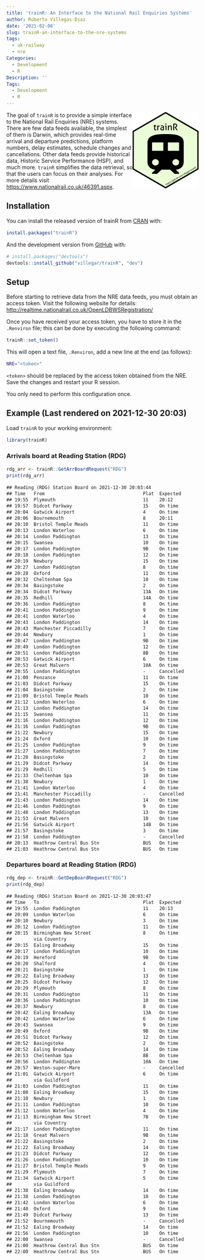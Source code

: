 ```yaml
---
title: 'trainR: An Interface to the National Rail Enquiries Systems'
author: Roberto Villegas-Diaz
date: '2021-02-08'
slug: trainR-an-interface-to-the-nre-systems
tags:
  - uk-railway
  - nre
Categories:
  - Development
  - R
Description: ''
Tags:
  - Development
  - R
---
```


<img src="https://raw.githubusercontent.com/villegar/trainR/main/inst/images/logo.png" alt="logo" align="right" height=200px/>

The goal of `trainR` is to provide a simple interface to the 
National Rail Enquiries (NRE) systems. There are few data feeds 
available, the simplest of them is Darwin, which provides real-time 
arrival and departure predictions, platform numbers, delay estimates, 
schedule changes and cancellations. Other data feeds provide historical 
data, Historic Service Performance (HSP), and much more. `trainR` 
simplifies the data retrieval, so that the users can focus on their 
analyses. For more details visit 
https://www.nationalrail.co.uk/46391.aspx.

## Installation

You can install the released version of trainR from [CRAN](https://CRAN.R-project.org) with:

``` r
install.packages("trainR")
```

And the development version from [GitHub](https://github.com/) with:

``` r
# install.packages("devtools")
devtools::install_github("villegar/trainR", "dev")
```

## Setup
Before starting to retrieve data from the NRE data feeds, you must obtain an access token. 
Visit the following website for details: http://realtime.nationalrail.co.uk/OpenLDBWSRegistration/

Once you have received your access token, you have to store it in the `.Renviron` file; this can be 
done by executing the following command:


```r
trainR::set_token()
```

This will open a text file, `.Renviron`, add a new line at the end (as follows):

```bash
NRE="<token>"
```

`<token>` should be replaced by the access token obtained from the NRE. Save the changes and restart 
your R session.

You only need to perform this configuration once.

## Example (Last rendered on 2021-12-30 20:03)

Load `trainR` to your working environment:

```r
library(trainR)
```

### Arrivals board at Reading Station (RDG)


```r
rdg_arr <- trainR::GetArrBoardRequest("RDG")
print(rdg_arr)
```

```
## Reading (RDG) Station Board on 2021-12-30 20:03:44
## Time   From                                    Plat  Expected
## 19:55  Plymouth                                11    20:12
## 19:57  Didcot Parkway                          15    On time
## 20:04  Gatwick Airport                         4     On time
## 20:06  Bournemouth                             8     20:11
## 20:10  Bristol Temple Meads                    11    On time
## 20:13  London Waterloo                         6     On time
## 20:14  London Paddington                       13    On time
## 20:15  Swansea                                 10    On time
## 20:17  London Paddington                       9B    On time
## 20:18  London Paddington                       12    On time
## 20:19  Newbury                                 15    On time
## 20:27  London Paddington                       8     On time
## 20:28  Oxford                                  11    On time
## 20:32  Cheltenham Spa                          10    On time
## 20:34  Basingstoke                             2     On time
## 20:34  Didcot Parkway                          13A   On time
## 20:35  Redhill                                 14A   On time
## 20:36  London Paddington                       8     On time
## 20:41  London Paddington                       9     On time
## 20:41  London Waterloo                         4     On time
## 20:43  London Paddington                       14    On time
## 20:43  Manchester Piccadilly                   7     On time
## 20:44  Newbury                                 1     On time
## 20:47  London Paddington                       9B    On time
## 20:49  London Paddington                       12    On time
## 20:51  London Paddington                       8B    On time
## 20:53  Gatwick Airport                         6     On time
## 20:53  Great Malvern                           10A   On time
## 20:55  London Paddington                       -     Cancelled
## 21:00  Penzance                                11    On time
## 21:03  Didcot Parkway                          15    On time
## 21:04  Basingstoke                             2     On time
## 21:09  Bristol Temple Meads                    10    On time
## 21:12  London Waterloo                         6     On time
## 21:13  London Paddington                       14    On time
## 21:15  Swansea                                 11    On time
## 21:16  London Paddington                       12    On time
## 21:16  London Paddington                       9B    On time
## 21:22  Newbury                                 15    On time
## 21:24  Oxford                                  10    On time
## 21:25  London Paddington                       9     On time
## 21:27  London Paddington                       7     On time
## 21:28  Basingstoke                             2     On time
## 21:29  Didcot Parkway                          14    On time
## 21:29  Redhill                                 5     On time
## 21:33  Cheltenham Spa                          10    On time
## 21:38  Newbury                                 1     On time
## 21:41  London Waterloo                         4     On time
## 21:41  Manchester Piccadilly                   -     Cancelled
## 21:43  London Paddington                       14    On time
## 21:46  London Paddington                       9     On time
## 21:48  London Paddington                       13    On time
## 21:53  Great Malvern                           10    On time
## 21:56  Gatwick Airport                         14B   On time
## 21:57  Basingstoke                             3     On time
## 21:58  London Paddington                       -     Cancelled
## 20:13  Heathrow Central Bus Stn                BUS   On time
## 21:03  Heathrow Central Bus Stn                BUS   On time
```

### Departures board at Reading Station (RDG)


```r
rdg_dep <- trainR::GetDepBoardRequest("RDG")
print(rdg_dep)
```

```
## Reading (RDG) Station Board on 2021-12-30 20:03:47
## Time   To                                      Plat  Expected
## 19:55  London Paddington                       11    20:13
## 20:09  London Waterloo                         6     On time
## 20:10  Newbury                                 3     On time
## 20:12  London Paddington                       11    On time
## 20:15  Birmingham New Street                   8     On time
##        via Coventry                            
## 20:15  Ealing Broadway                         15    On time
## 20:17  London Paddington                       10    On time
## 20:19  Hereford                                9B    On time
## 20:20  Shalford                                4     On time
## 20:21  Basingstoke                             1     On time
## 20:22  Ealing Broadway                         13    On time
## 20:25  Didcot Parkway                          12    On time
## 20:29  Plymouth                                8     On time
## 20:31  London Paddington                       11    On time
## 20:36  London Paddington                       10    On time
## 20:37  Newbury                                 8     On time
## 20:42  Ealing Broadway                         13A   On time
## 20:42  London Waterloo                         6     On time
## 20:43  Swansea                                 9     On time
## 20:49  Oxford                                  9B    On time
## 20:51  Didcot Parkway                          12    On time
## 20:52  Basingstoke                             2     On time
## 20:52  Ealing Broadway                         14    On time
## 20:53  Cheltenham Spa                          8B    On time
## 20:56  London Paddington                       10A   On time
## 20:57  Weston-super-Mare                       -     Cancelled
## 21:01  Gatwick Airport                         6     On time
##        via Guildford                           
## 21:03  London Paddington                       11    On time
## 21:08  Ealing Broadway                         15    On time
## 21:10  Newbury                                 1     On time
## 21:11  London Paddington                       10    On time
## 21:12  London Waterloo                         4     On time
## 21:13  Birmingham New Street                   7B    On time
##        via Coventry                            
## 21:17  London Paddington                       11    On time
## 21:18  Great Malvern                           9B    On time
## 21:22  Basingstoke                             2     On time
## 21:22  Ealing Broadway                         14    On time
## 21:23  Didcot Parkway                          12    On time
## 21:26  London Paddington                       10    On time
## 21:27  Bristol Temple Meads                    9     On time
## 21:29  Plymouth                                7     On time
## 21:34  Gatwick Airport                         5     On time
##        via Guildford                           
## 21:38  Ealing Broadway                         14    On time
## 21:38  London Paddington                       10    On time
## 21:42  London Waterloo                         6     On time
## 21:48  Oxford                                  9     On time
## 21:49  Didcot Parkway                          13    On time
## 21:52  Bournemouth                             -     Cancelled
## 21:52  Ealing Broadway                         14    On time
## 21:56  London Paddington                       10    On time
## 22:00  Swansea                                 -     Cancelled
## 21:00  Heathrow Central Bus Stn                BUS   On time
## 22:00  Heathrow Central Bus Stn                BUS   On time
```
